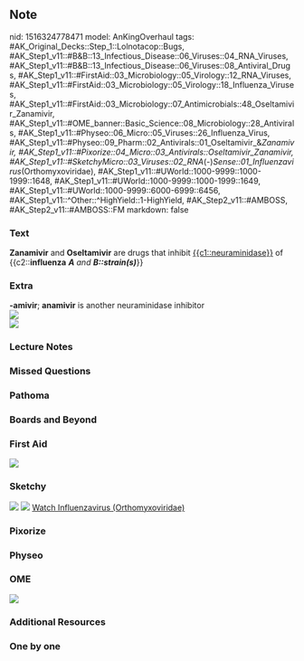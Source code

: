 ## Note
nid: 1516324778471
model: AnKingOverhaul
tags: #AK_Original_Decks::Step_1::Lolnotacop::Bugs, #AK_Step1_v11::#B&B::13_Infectious_Disease::06_Viruses::04_RNA_Viruses, #AK_Step1_v11::#B&B::13_Infectious_Disease::06_Viruses::08_Antiviral_Drugs, #AK_Step1_v11::#FirstAid::03_Microbiology::05_Virology::12_RNA_Viruses, #AK_Step1_v11::#FirstAid::03_Microbiology::05_Virology::18_Influenza_Viruses, #AK_Step1_v11::#FirstAid::03_Microbiology::07_Antimicrobials::48_Oseltamivir_Zanamivir, #AK_Step1_v11::#OME_banner::Basic_Science::08_Microbiology::28_Antivirals, #AK_Step1_v11::#Physeo::06_Micro::05_Viruses::26_Influenza_Virus, #AK_Step1_v11::#Physeo::09_Pharm::02_Antivirals::01_Oseltamivir_&_Zanamivir, #AK_Step1_v11::#Pixorize::04_Micro::03_Antivirals::Oseltamivir_Zanamivir, #AK_Step1_v11::#SketchyMicro::03_Viruses::02_RNA_(-)_Sense::01_Influenzavirus_(Orthomyxoviridae), #AK_Step1_v11::#UWorld::1000-9999::1000-1999::1648, #AK_Step1_v11::#UWorld::1000-9999::1000-1999::1649, #AK_Step1_v11::#UWorld::1000-9999::6000-6999::6456, #AK_Step1_v11::^Other::^HighYield::1-HighYield, #AK_Step2_v11::#AMBOSS, #AK_Step2_v11::#AMBOSS::FM
markdown: false

### Text
<b>Zanamivir</b> and <b>Oseltamivir</b> are drugs that inhibit
<u>{{c1::neuraminidase}}</u> of {{c2::<b>influenza</b> <i><b>A</b>
and <b>B::strain(s)</b></i>}}

### Extra
<div>
  <div>
    <b>-amivir</b>; <b>anamivir</b> is another neuraminidase
    inhibitor
  </div>
  <div><img src="paste-38255273705947.jpg"></div>
</div><img src="paste-36129264894149.jpg">

### Lecture Notes


### Missed Questions


### Pathoma


### Boards and Beyond


### First Aid
<img src="1.png">

### Sketchy
<img src="paste-36855114366979.jpg"> <img src=
"Screen%20Shot%202019-10-16%20at%208.51.09%20AM.png"> <a href=
"https://dashboard.sketchy.com/study/medical/courses/medical-microbiology/units/medical-microbiology-viruses/videos/medical-microbiology-viruses-rna-viruses-negative-sense-influenzavirus-orthomyxoviridae?utm_source=anki&utm_medium=partnership&utm_campaign=february_update&utm_content=medical">
Watch Influenzavirus (Orthomyxoviridae)</a>

### Pixorize


### Physeo


### OME
<div class="ome-widget">
  <a href=
  "https://onlinemeded.org/spa/microbiology/antivirals/acquire?ref=anki">
  <img src="_OME_AnkiFlashcards_Lesson_3.png"></a>
</div>

### Additional Resources


### One by one


